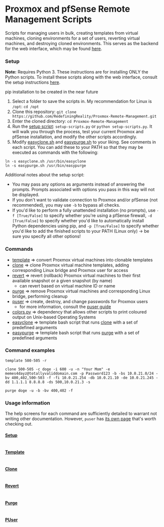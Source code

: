 # Proxmox and pfSense Remote Management Scripts

Scripts for managing users in bulk, creating templates from virtual machines, cloning environments for a set of users, reverting virtual machines, and destroying cloned environments. This serves as the backend for the web interface, which may be found [here](Web.md).

### Setup
**Note:** Requires Python 3. These instructions are for installing ONLY the Python scripts. To install these scripts along with the web interface, consult the setup instructions [here](Web.md).

pip installation to be created in the near future
1. Select a folder to save the scripts in. My recommendation for Linux is `/opt`: `cd /opt`
1. Clone this repository: `git clone https://github.com/RedefiningReality/Proxmox-Remote-Management.git`
1. Enter the cloned directory: `cd Proxmox-Remote-Management`
1. Run the [setup script](setup-scripts.py): `setup-scripts.py` or `python setup-scripts.py`. It will walk you through the process, test your current Proxmox and pfSense installation, and modify the other scripts accordingly.
1. Modify [easyclone.sh](scripts/easyclone.sh) and [easypurge.sh](scripts/easypurge.sh) to your liking. See comments in each script.
You can add these to your PATH so that they may be executed as commands with the following:
```
ln -s easyclone.sh /usr/bin/easyclone
ln -s easypurge.sh /usr/bin/easypurge
```

Additional notes about the setup script:
- You may pass any options as arguments instead of answering the prompts. Prompts associated with options you pass in this way will not be displayed.
- If you don't want to validate connection to Proxmox and/or pfSense (not recommended), you may use `-b` to bypass all checks.
- If you'd like to perform a fully unattended installation (no prompts), use `-f [True/False]` to specify whether you're using a pfSense firewall, `-d [True/False]` to specify whether you'd like to automatically install Python dependencies using pip, and `-p [True/False]` to specify whether you'd like to add the finished scripts to your PATH (Linux only) -> be sure you specify all other options!

### Commands
- [template](scripts/template.py) ⇒ convert Proxmox virtual machines into clonable templates
- [clone](scripts/clone.py) ⇒ clone Proxmox virtual machine templates, adding corresponding Linux bridge and Proxmox user for access
- [revert](scripts/revert.py) ⇒ revert (rollback) Proxmox virtual machines to their first available snapshot or a given snapshot (by name)
  - can revert based on virtual machine ID or name
- [purge](scripts/purge.py) ⇒ remove Proxmox virtual machines and corresponding Linux bridge, performing cleanup
- [puser](scripts/puser.py) ⇒ create, destroy, and change passwords for Proxmox users
  - for more information, consult the [puser guide](Proxmox%20User%20(PUser)%20Script%20Guide.md)
- [colors.py](scripts/colors.py) ⇒ dependency that allows other scripts to print coloured output on Unix-based Operating Systems
- [easyclone](scripts/easyclone.sh) ⇒ template bash script that runs [clone](scripts/clone.py) with a set of predefined arguments
- [easypurge](scripts/easypurge.sh) ⇒ template bash script that runs [purge](scripts/purge.py) with a set of predefined arguments

### Command examples
`template 500-505 -r`

`clone 500-505 -c doge -i 600 -u -n "Your Mom" -e memes4dayz@totallyvaliddomain.com -p Password123 -b -bs 10.0.21.0/24 -bv 400,402,500-503 -f -fi 10.0.21.254 -db 10.0.21.10 -de 10.0.21.245 -dd 1.1.1.1 8.8.8.8 -ds 500,10.0.21.3 -s`

`purge doge -u -b -bv 400,402 -f`

### Usage information
The help screens for each command are sufficiently detailed to warrant not writing other documentation. However, `puser` has [its own page](Proxmox%20User%20(PUser)%20Script%20Guide.md) that's worth checking out.
#### [Setup](setup-scripts.py)
```

```
#### [Template](scripts/template.py)
```

```
#### [Clone](scripts/clone.py)
```

```
#### [Revert](scripts/revert.py)
```

```
#### [Purge](scripts/purge.py)
```

```
#### [PUser](scripts/puser.py)
```

```

